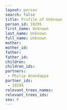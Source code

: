 ```yaml
---
layout: person
search: false
title: Profile of Unknown
person_id: I0295
first_name: Unknown
last_name: Unknown
full_name: Unknown
mother: 
mother_id: 
father: 
father_id: 
children:
children_ids:
partners:
 - Philip Anandappa
partner_ids:
 - I0294
relevant_trees_names:
relevant_trees_ids:
sex: F
---
```


